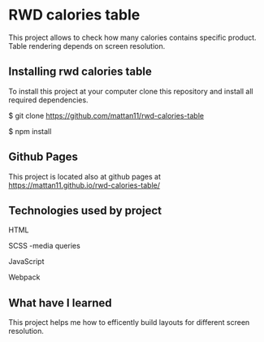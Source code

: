 # RWD calories table
This project allows to check how many calories contains specific product. Table rendering depends on screen resolution.


## Installing rwd calories table
To install this project at your computer clone this repository and install all required dependencies.

$ git clone https://github.com/mattan11/rwd-calories-table

$ npm install

## Github Pages
This project is located also at github pages at https://mattan11.github.io/rwd-calories-table/

## Technologies used by project
HTML

SCSS
-media queries

JavaScript

Webpack

## What have I learned
This project helps me how to efficently build layouts for different screen resolution.
